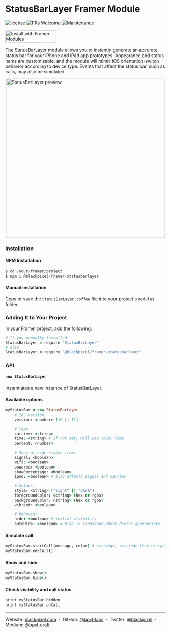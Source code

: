 # StatusBarLayer Framer Module

[![license](https://img.shields.io/github/license/bpxl-labs/RemoteLayer.svg)](https://opensource.org/licenses/MIT)
[![PRs Welcome](https://img.shields.io/badge/PRs-welcome-brightgreen.svg)](.github/CONTRIBUTING.md)
[![Maintenance](https://img.shields.io/maintenance/yes/2017.svg)]()

<a href="https://open.framermodules.com/statusbarlayer"><img alt="Install with Framer Modules" src="https://www.framermodules.com/assets/badge@2x.png" width='160' height='40' /></a>

The StatusBarLayer module allows you to instantly generate an accurate status bar for your iPhone and iPad app prototypes. Appearance and status items are customizable, and the module will mimic iOS orientation-switch behavior according to device type. Events that affect the status bar, such as calls, may also be simulated.

<img src="https://user-images.githubusercontent.com/935/28138062-118c3a22-6715-11e7-81a7-1ef1c9cf81ef.gif" width="500" style="display: block; margin: auto" alt="StatusBarLayer preview" />

### Installation

#### NPM Installation

```javascript
$ cd /your/framer/project
$ npm i @blackpixel/framer-statusbarlayer
```

#### Manual installation

Copy or save the `StatusBarLayer.coffee` file into your project's `modules` folder.

### Adding It to Your Project

In your Framer project, add the following:

```coffeescript
# If you manually installed
StatusBarLayer = require "StatusBarLayer"
# else
StatusBarLayer = require "@blackpixel/framer-statusbarlayer"
```

### API

#### `new StatusBarLayer`

Instantiates a new instance of StatusBarLayer.

#### Available options

```coffeescript
myStatusBar = new StatusBarLayer
	# iOS version
	version: <number> (10 || 11)
	
	# Text
	carrier: <string>
	time: <string> # if not set, will use local time
	percent: <number>
	
	# Show or hide status items
	signal: <boolean>
	wifi: <boolean>
	powered: <boolean>
	showPercentage: <boolean>
	ipod: <boolean> # also affects signal and carrier
	
	# Colors
	style: <string> ("light" || "dark")
	foregroundColor: <string> (hex or rgba)
	backgroundColor: <string> (hex or rgba)
	vibrant: <boolean>
	
	# Behavior
	hide: <boolean> # initial visibility
	autoHide: <boolean> # hide in landscape where device-appropriate
```
	
#### Simulate call
```coffeescript
myStatusBar.startCall(message, color) # <string>, <string> (hex or rgba)
myStatusBar.endCall()
```

#### Show and hide
```coffeescript
myStatusBar.show()
myStatusBar.hide()
```
		
#### Check visibility and call status
```coffeescript
print myStatusBar.hidden
print myStatusBar.onCall
```

---

Website: [blackpixel.com](https://blackpixel.com) &nbsp;&middot;&nbsp;
GitHub: [@bpxl-labs](https://github.com/bpxl-labs/) &nbsp;&middot;&nbsp;
Twitter: [@blackpixel](https://twitter.com/blackpixel) &nbsp;&middot;&nbsp;
Medium: [@bpxl-craft](https://medium.com/bpxl-craft)

